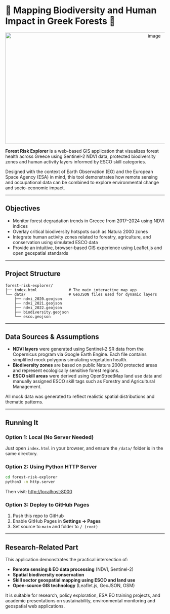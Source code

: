 # 🌲 Mapping Biodiversity and Human Impact in Greek Forests 🌲

<p align="center">
  <img src="https://github.com/user-attachments/assets/6b652bd3-e9f8-44c0-ac71-a0e642cb8abe" 
       width="926" 
       height="351" 
       alt="image" />
</p>

**Forest Risk Explorer** is a web-based GIS application that visualizes forest health across Greece using Sentinel-2 NDVI data, protected biodiversity zones and human activity layers informed by ESCO skill categories. 

Designed with the context of Earth Observation (EO) and the European Space Agency (ESA) in mind, this tool demonstrates how remote sensing and occupational data can be combined to explore environmental change and socio-economic impact.

---

## Objectives

- Monitor forest degradation trends in Greece from 2017–2024 using NDVI indices
- Overlay critical biodiversity hotspots such as Natura 2000 zones
- Integrate human activity zones related to forestry, agriculture, and conservation using simulated ESCO data
- Provide an intuitive, browser-based GIS experience using Leaflet.js and open geospatial standards

---

## Project Structure

```
forest-risk-explorer/
├── index.html              # The main interactive map app
└── data/                   # GeoJSON files used for dynamic layers
    ├── ndvi_2020.geojson
    ├── ndvi_2021.geojson
    ├── ndvi_2022.geojson
    ├── biodiversity.geojson
    └── esco.geojson
```

---

## Data Sources & Assumptions

- **NDVI layers** were generated using Sentinel-2 SR data from the Copernicus program via Google Earth Engine. Each file contains simplified mock polygons simulating vegetation health.
- **Biodiversity zones** are based on public Natura 2000 protected areas and represent ecologically sensitive forest regions.
- **ESCO skill areas** were derived using OpenStreetMap land use data and manually assigned ESCO skill tags such as Forestry and Agricultural Management.

All mock data was generated to reflect realistic spatial distributions and thematic patterns.

---

## Running It

### Option 1: Local (No Server Needed)
Just open `index.html` in your browser, and ensure the `/data/` folder is in the same directory.

### Option 2: Using Python HTTP Server
```bash
cd forest-risk-explorer
python3 -m http.server
```
Then visit: [http://localhost:8000](http://localhost:8000)

### Option 3: Deploy to GitHub Pages
1. Push this repo to GitHub
2. Enable GitHub Pages in **Settings → Pages**
3. Set source to `main` and folder to `/ (root)`

---

## Research-Related Part

This application demonstrates the practical intersection of:
- **Remote sensing & EO data processing** (NDVI, Sentinel-2)
- **Spatial biodiversity conservation**
- **Skill sector geospatial mapping using ESCO and land use**
- **Open-source GIS technology** (Leaflet.js, GeoJSON, OSM)

It is suitable for research, policy exploration, ESA EO training projects, and academic presentations on sustainability, environmental monitoring and geospatial web applications.
